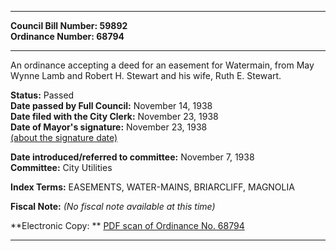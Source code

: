 * * * * *  
  
**Council Bill Number: [](#h0)[](#h2)59892**   
**Ordinance Number: 68794**  
  
* * * * *  
  
An ordinance accepting a deed for an easement for Watermain, from May Wynne Lamb and Robert H. Stewart and his wife, Ruth E. Stewart.  
  
**Status:** Passed   
**Date passed by Full Council:** November 14, 1938   
**Date filed with the City Clerk:** November 23, 1938   
**Date of Mayor's signature:** November 23, 1938   
[(about the signature date)](/~public/approvaldate.htm)   
  
  
**Date introduced/referred to committee:** November 7, 1938   
**Committee:** City Utilities   
  
**Index Terms:** EASEMENTS, WATER-MAINS, BRIARCLIFF, MAGNOLIA  
  
**Fiscal Note:** *(No fiscal note available at this time)*  
  
**Electronic Copy: ** [PDF scan of Ordinance No. 68794](/~archives/Ordinances/Ord_68794.pdf)  
  
* * * * *  
